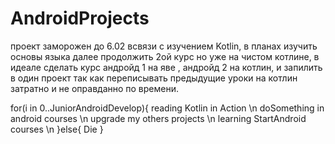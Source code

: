 # AndroidProjects
проект заморожен до 6.02 всвязи с изучением Kotlin, в планах изучить основы языка
далее продолжить 2ой курс но уже на чистом котлине, в идеале сделать курс андройд 1 на яве , андройд 2 на котлин, и запилить в один проект
так как переписывать предыдущие уроки на котлин затратно и не оправданно по времени.

for(i in 0..JuniorAndroidDevelop){
    reading Kotlin in Action \n
    doSomething in android courses \n
    upgrade my others projects \n
    learning StartAndroid courses \n
}else{ Die }
    

